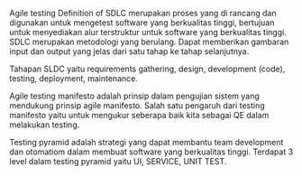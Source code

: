 Agile testing
Definition of SDLC merupakan proses yang di rancang dan digunakan untuk mengetest software yang berkualitas tinggi, bertujuan untuk menyediakan alur terstruktur untuk software yang berkualitas tinggi. SDLC merupakan metodologi yang berulang. Dapat memberikan gambaran input dan output yang jelas dari satu tahap ke tahap selanjutnya. 

Tahapan SLDC yaitu requirements gathering, design, development (code), testing, deployment, maintenance. 

Agile testing manifesto adalah prinsip dalam pengujian sistem yang mendukung prinsip agile manifesto. Salah satu pengaruh dari testing manifesto yaitu untuk mengukur seberapa baik kita sebagai QE dalam melakukan testing. 

Testing pyramid adalah strategi yang dapat membantu team development dan otomatiom dalam membuat software yang berkualitas tinggi. Terdapat 3 level dalam testing pyramid yaitu UI, SERVICE, UNIT TEST.

